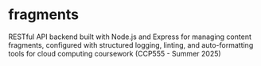 # fragments
RESTful API backend built with Node.js and Express for managing content fragments, configured with structured logging, linting, and auto-formatting tools for cloud computing coursework (CCP555 - Summer 2025)
